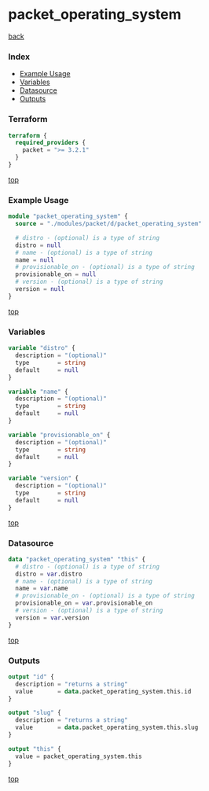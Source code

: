 # packet_operating_system

[back](../packet.md)

### Index

- [Example Usage](#example-usage)
- [Variables](#variables)
- [Datasource](#datasource)
- [Outputs](#outputs)

### Terraform

```terraform
terraform {
  required_providers {
    packet = ">= 3.2.1"
  }
}
```

[top](#index)

### Example Usage

```terraform
module "packet_operating_system" {
  source = "./modules/packet/d/packet_operating_system"

  # distro - (optional) is a type of string
  distro = null
  # name - (optional) is a type of string
  name = null
  # provisionable_on - (optional) is a type of string
  provisionable_on = null
  # version - (optional) is a type of string
  version = null
}
```

[top](#index)

### Variables

```terraform
variable "distro" {
  description = "(optional)"
  type        = string
  default     = null
}

variable "name" {
  description = "(optional)"
  type        = string
  default     = null
}

variable "provisionable_on" {
  description = "(optional)"
  type        = string
  default     = null
}

variable "version" {
  description = "(optional)"
  type        = string
  default     = null
}
```

[top](#index)

### Datasource

```terraform
data "packet_operating_system" "this" {
  # distro - (optional) is a type of string
  distro = var.distro
  # name - (optional) is a type of string
  name = var.name
  # provisionable_on - (optional) is a type of string
  provisionable_on = var.provisionable_on
  # version - (optional) is a type of string
  version = var.version
}
```

[top](#index)

### Outputs

```terraform
output "id" {
  description = "returns a string"
  value       = data.packet_operating_system.this.id
}

output "slug" {
  description = "returns a string"
  value       = data.packet_operating_system.this.slug
}

output "this" {
  value = packet_operating_system.this
}
```

[top](#index)